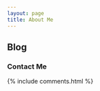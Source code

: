 ```yaml
---
layout: page
title: About Me
---
```



<p>

<p>


<p>

<h2> Blog </h2>  

<p>



<p>


<!-- <a href="/2016/10/jekyll_tutorials1/"> 连接到本站 </a> -->


<p>



<p> 

<!-- 博客源码在 <a target="_blank" href='https://github.com/leopardpan/leopardpan.github.io/'>Github</a> 上，你的 Star 是我更新的动力，谢谢~ -->

<p> 

<p> 

<p> 


<h3> Contact Me </h3>  

<p> 
<!-- email：leoparpan@icloud.com        -->
<p> 
<!-- qq: 1499065178      -->
<p> 
<!-- 如果有 搭建博客 或者 移动端 技术的问题可以一起讨论. -->
<p> 

{% include comments.html %}



